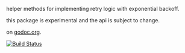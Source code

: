 helper methods for implementing retry logic with exponential backoff.

this package is experimental and the api is subject to change.

on [godoc.org](http://godoc.org/github.com/bmatsuo/retry).

[![Build Status](https://travis-ci.org/bmatsuo/retry.png?branch=master)](https://travis-ci.org/bmatsuo/retry)
